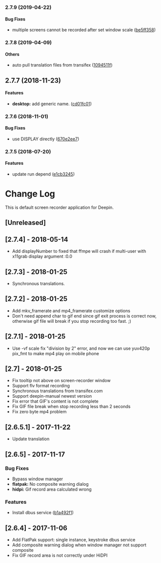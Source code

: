<a name="2.7.9"></a>
### 2.7.9 (2019-04-22)


#### Bug Fixes

*   multiple screens cannot be recorded after set window scale ([be5ff358](https://github.com/linuxdeepin/deepin-screen-recorder/commit/be5ff358588a0187ea46d4e28259f8ef85dbd47a))



<a name="2.7.8"></a>
### 2.7.8 (2019-04-09)


#### Others

*   auto pull translation files from transifex ([1094511f](https://github.com/linuxdeepin/deepin-screen-recorder/commit/1094511f0561b2556486f78fee09116c54ba2ff8))



<a name=""></a>
##  2.7.7 (2018-11-23)


#### Features

* **desktop:**  add generic name. ([cd01fc01](https://github.com/linuxdeepin/deepin-screen-recorder/commit/cd01fc0162a97919910bfff6d02f084201c31cae))



<a name="2.7.6"></a>
### 2.7.6 (2018-11-01)


#### Bug Fixes

*   use DISPLAY directly ([670e2ee7](https://github.com/linuxdeepin/deepin-screen-recorder/commit/670e2ee77edb99365cbcb05a9d561466161cfab6))



<a name="2.7.5"></a>
### 2.7.5 (2018-07-20)


#### Features

*   update run depend ([e1cb3245](https://github.com/linuxdeepin/deepin-screen-recorder/commit/e1cb3245bb54ac139e1a8f661556bb0da53c68f2))



# Change Log
This is default screen recorder application for Deepin.

## [Unreleased]

## [2.7.4] - 2018-05-14
- Add displayNumber to fixed that ffmpe will crash if multi-user with x11grab display argument :0.0

## [2.7.3] - 2018-01-25
- Synchronous translations.

## [2.7.2] - 2018-01-25
- Add mkv_framerate and mp4_framerate customize options
- Don't need append char to gif end since gif exit process is correct now, otherwise gif file will break if you stop recording too fast. ;)

## [2.7.1] - 2018-01-25
- Use -vf scale fix "division by 2" error, and now we can use yuv420p pix_fmt to make mp4 play on mobile phone

## [2.7] - 2018-01-25
- Fix tooltip not above on screen-recorder window
- Support flv format recording
- Synchronous translations from transifex.com
- Support deepin-manual newest version
- Fix error that GIF's content is not complete
- Fix GIF file break when stop recording less than 2 seconds
- Fix zero byte mp4 problem

## [2.6.5.1] - 2017-11-22
- Update translation

## [2.6.5] - 2017-11-17
### Bug Fixes
- Bypass window manager
- **flatpak:**  No composite warning dialog
- **hidpi:**  Gif record area calculated wrong

### Features
- Install dbus service ([b1a492f1](b1a492f1))

## [2.6.4] - 2017-11-06
- Add FlatPak support: single instance, keystroke dbus service
- Add composite warning dialog when window manager not support composite
- Fix GIF record area is not correctly under HiDPI
